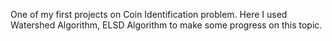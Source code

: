 One of my first projects on Coin Identification problem. Here I used Watershed Algorithm, ELSD Algorithm to make some progress on this topic.
